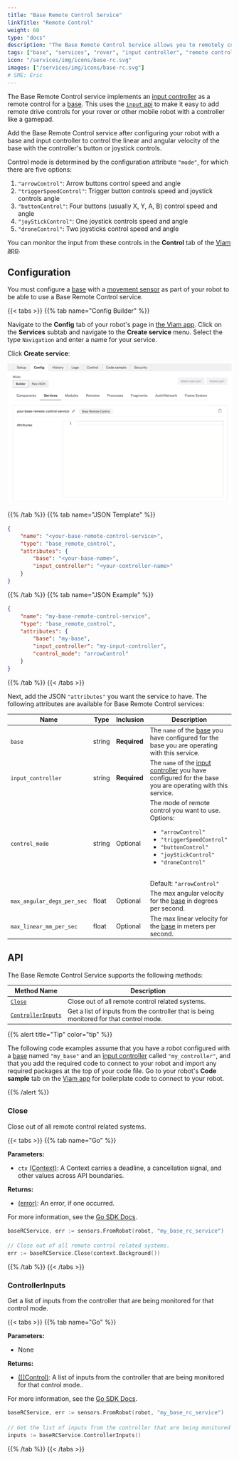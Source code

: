 ```yaml
---
title: "Base Remote Control Service"
linkTitle: "Remote Control"
weight: 60
type: "docs"
description: "The Base Remote Control Service allows you to remotely control a base with an input controller like a gamepad."
tags: ["base", "services", "rover", "input controller", "remote control"]
icon: "/services/img/icons/base-rc.svg"
images: ["/services/img/icons/base-rc.svg"]
# SME: Eric
---
```


The Base Remote Control service implements an [input controller](/components/input-controller/) as a remote control for a [base](/components/base/).
This uses the [`input` api](/components/input-controller/#api) to make it easy to add remote drive controls for your rover or other mobile robot with a controller like a gamepad.

Add the Base Remote Control service after configuring your robot with a base and input controller to control the linear and angular velocity of the base with the controller's button or joystick controls.

Control mode is determined by the configuration attribute `"mode"`, for which there are five options:

1. `"arrowControl"`: Arrow buttons control speed and angle
2. `"triggerSpeedControl"`: Trigger button controls speed and joystick controls angle
3. `"buttonControl"`: Four buttons (usually X, Y, A, B) control speed and angle
4. `"joyStickControl"`: One joystick controls speed and angle
5. `"droneControl"`: Two joysticks control speed and angle

You can monitor the input from these controls in the **Control** tab of the [Viam app](https://app.viam.com).

## Configuration

You must configure a [base](/components/base/) with a [movement sensor](/components/movement-sensor/) as part of your robot to be able to use a Base Remote Control service.

{{< tabs >}}
{{% tab name="Config Builder" %}}

Navigate to the **Config** tab of your robot's page in [the Viam app](https://app.viam.com).
Click on the **Services** subtab and navigate to the **Create service** menu.
Select the type `Navigation` and enter a name for your service.

Click **Create service**:

![An example configuration for a Base Remote Control service in the Viam app Config Builder.](img/base-rc-ui-config.png)

{{% /tab %}}
{{% tab name="JSON Template" %}}

```json {class="line-numbers linkable-line-numbers"}
{
    "name": "<your-base-remote-control-service>",
    "type": "base_remote_control",
    "attributes": {
        "base": "<your-base-name>",
        "input_controller": "<your-controller-name>"
    }
}
```

{{% /tab %}}
{{% tab name="JSON Example" %}}

```json {class="line-numbers linkable-line-numbers"}
{
    "name": "my-base-remote-control-service",
    "type": "base_remote_control",
    "attributes": {
        "base": "my-base",
        "input_controller": "my-input-controller",
        "control_mode": "arrowControl"
    }
}
```

{{% /tab %}}
{{< /tabs >}}

Next, add the JSON `"attributes"` you want the service to have.
The following attributes are available for Base Remote Control services:

| Name | Type | Inclusion | Description |
| ---- | ---- | --------- | ----------- |
| `base` | string | **Required** | The `name` of the [base](/components/base/) you have configured for the base you are operating with this service. |
| `input_controller` | string | **Required** | The `name` of the [input controller](/components/input-controller/) you have configured for the base you are operating with this service. |
| `control_mode` | string | Optional | The mode of remote control you want to use. <br> Options: <ul><li>`"arrowControl"`</li><li>`"triggerSpeedControl"`</li><li>`"buttonControl"`</li><li>`"joyStickControl"`</li> <li>`"droneControl"`</li></ul> <br> Default: `"arrowControl"` |
| `max_angular_degs_per_sec` | float | Optional | The max angular velocity for the [base](/components/base/) in degrees per second. |
| `max_linear_mm_per_sec` | float | Optional | The max linear velocity for the [base](/components/base/) in meters per second. |

## API

The Base Remote Control Service supports the following methods:

Method Name | Description
----------- | -----------
[`Close`](#close) | Close out of all remote control related systems.
[`ControllerInputs`](#controllerinputs) | Get a list of inputs from the controller that is being monitored for that control mode.

{{% alert title="Tip" color="tip" %}}

The following code examples assume that you have a robot configured with a [base](/components/base/) named `"my_base"` and an [input controller](/components/input-controller/) called `"my_controller"`, and that you add the required code to connect to your robot and import any required packages at the top of your code file.
Go to your robot's **Code sample** tab on the [Viam app](https://app.viam.com) for boilerplate code to connect to your robot.

{{% /alert %}}

### Close

Close out of all remote control related systems.

{{< tabs >}}
{{% tab name="Go" %}}

**Parameters:**

- `ctx` [(Context)](https://pkg.go.dev/context): A Context carries a deadline, a cancellation signal, and other values across API boundaries.

**Returns:**

- [(error)](https://pkg.go.dev/builtin#error): An error, if one occurred.

For more information, see the [Go SDK Docs](https://pkg.go.dev/go.viam.com/rdk/services/baseremotecontrol).

```go {class="line-numbers linkable-line-numbers"}
baseRCService, err := sensors.FromRobot(robot, "my_base_rc_service")

// Close out of all remote control related systems.
err := baseRCService.Close(context.Background())
```

{{% /tab %}}
{{< /tabs >}}

### ControllerInputs

Get a list of inputs from the controller that are being monitored for that control mode.

{{< tabs >}}
{{% tab name="Go" %}}

**Parameters:**

- None

**Returns:**

- [([]Control)](https://python.viam.dev/autoapi/viam/components/input/index.html#viam.components.input.Control): A list of inputs from the controller that are being monitored for that control mode..

For more information, see the [Go SDK Docs](https://pkg.go.dev/go.viam.com/rdk/services/baseremotecontrol).

```go {class="line-numbers linkable-line-numbers"}
baseRCService, err := sensors.FromRobot(robot, "my_base_rc_service")

// Get the list of inputs from the controller that are being monitored for that control mode.
inputs := baseRCService.ControllerInputs()
```

{{% /tab %}}
{{< /tabs >}}
